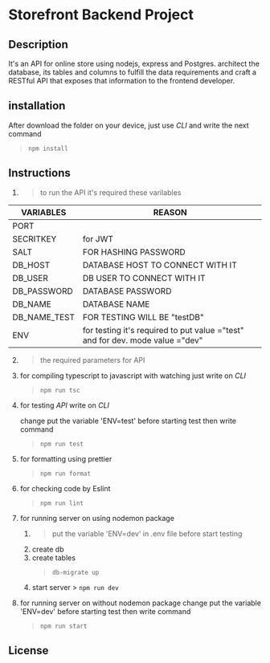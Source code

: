 # Storefront Backend Project

## Description

It's an API for online store using nodejs, express and Postgres.
architect the database, its tables and columns to fulfill the data requirements and craft a RESTful API that exposes that information to the frontend developer.

## installation

After download the folder on your device, just use _CLI_ and write the next command

> `npm install`

## Instructions

1.  > to run the API it's required these varilables

| VARIABLES    | REASON                                                                        |
| ------------ | ----------------------------------------------------------------------------- |
| PORT         |                                                                               |
| SECRITKEY    | for JWT                                                                       |
| SALT         | FOR HASHING PASSWORD                                                          |
| DB_HOST      | DATABASE HOST TO CONNECT WITH IT                                              |
| DB_USER      | DB USER TO CONNECT WITH IT                                                    |
| DB_PASSWORD  | DATABASE PASSWORD                                                             |
| DB_NAME      | DATABASE NAME                                                                 |
| DB_NAME_TEST | FOR TESTING WILL BE "testDB"                                                  |
| ENV          | for testing it's required to put value ="test" and for dev. mode value ="dev" |

2.  > the required parameters for API

3.  for compiling typescript to javascript with watching just write on _CLI_
    > `npm run tsc`
4.  for testing _API_ write on _CLI_

    change put the variable 'ENV=test' before starting test then write command

    > `npm run test`

5.  for formatting using prettier
    > `npm run format`
6.  for checking code by Eslint
    > `npm run lint`
7.  for running server on using nodemon package

    1.  > put the variable 'ENV=dev' in .env file before start testing
    2.  create db
    3.  create tables
        > `db-migrate up`
    4.  start server > `npm run dev`

8.  for running server on without nodemon package
    change put the variable 'ENV=dev' before starting test then write command
    > `npm run start`

## License

